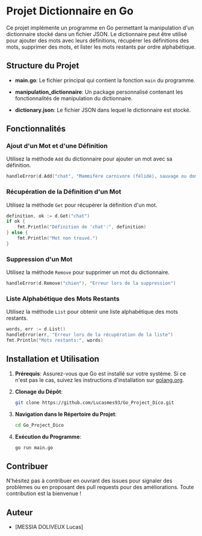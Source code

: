 
# Projet Dictionnaire en Go

Ce projet implémente un programme en Go permettant la manipulation d'un dictionnaire stocké dans un fichier JSON. Le dictionnaire peut être utilisé pour ajouter des mots avec leurs définitions, récupérer les définitions des mots, supprimer des mots, et lister les mots restants par ordre alphabétique.

## Structure du Projet

- **main.go**: Le fichier principal qui contient la fonction `main` du programme.

- **manipulation_dictionnaire**: Un package personnalisé contenant les fonctionnalités de manipulation du dictionnaire.

- **dictionary.json**: Le fichier JSON dans lequel le dictionnaire est stocké.

## Fonctionnalités

### Ajout d'un Mot et d'une Définition

Utilisez la méthode `Add` du dictionnaire pour ajouter un mot avec sa définition.

```go
handleError(d.Add("chat", "Mammifère carnivore (félidé), sauvage ou domestique, au museau court et arrondi."), "Erreur lors de l'ajout")
```

### Récupération de la Définition d'un Mot

Utilisez la méthode `Get` pour récupérer la définition d'un mot.

```go
definition, ok := d.Get("chat")
if ok {
    fmt.Println("Définition de 'chat':", definition)
} else {
    fmt.Println("Mot non trouvé.")
}
```

### Suppression d'un Mot

Utilisez la méthode `Remove` pour supprimer un mot du dictionnaire.

```go
handleError(d.Remove("chien"), "Erreur lors de la suppression")
```

### Liste Alphabétique des Mots Restants

Utilisez la méthode `List` pour obtenir une liste alphabétique des mots restants.

```go
words, err := d.List()
handleError(err, "Erreur lors de la récupération de la liste")
fmt.Println("Mots restants:", words)
```

## Installation et Utilisation

1. **Prérequis**: Assurez-vous que Go est installé sur votre système. Si ce n'est pas le cas, suivez les instructions d'installation sur [golang.org](https://golang.org/doc/install).

2. **Clonage du Dépôt**:
   ```bash
   git clone https://github.com/Lucasmes93/Go_Project_Dico.git
   ```

3. **Navigation dans le Répertoire du Projet**:
   ```bash
   cd Go_Project_Dico
   ```

4. **Exécution du Programme**:
   ```bash
   go run main.go
   ```

## Contribuer

N'hésitez pas à contribuer en ouvrant des issues pour signaler des problèmes ou en proposant des pull requests pour des améliorations. Toute contribution est la bienvenue !

## Auteur

- [MESSIA DOLIVEUX Lucas]
